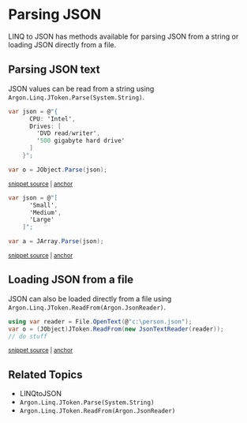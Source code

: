 # Parsing JSON

LINQ to JSON has methods available for parsing JSON from a string or loading JSON directly from a file.


## Parsing JSON text

JSON values can be read from a string using `Argon.Linq.JToken.Parse(System.String)`.

<!-- snippet: LinqToJsonCreateParse -->
<a id='snippet-linqtojsoncreateparse'></a>
```cs
var json = @"{
      CPU: 'Intel',
      Drives: [
        'DVD read/writer',
        '500 gigabyte hard drive'
      ]
    }";

var o = JObject.Parse(json);
```
<sup><a href='/src/Tests/Documentation/LinqToJsonTests.cs#L199-L209' title='Snippet source file'>snippet source</a> | <a href='#snippet-linqtojsoncreateparse' title='Start of snippet'>anchor</a></sup>
<!-- endSnippet -->

<!-- snippet: LinqToJsonCreateParseArray -->
<a id='snippet-linqtojsoncreateparsearray'></a>
```cs
var json = @"[
      'Small',
      'Medium',
      'Large'
    ]";

var a = JArray.Parse(json);
```
<sup><a href='/src/Tests/Documentation/LinqToJsonTests.cs#L215-L223' title='Snippet source file'>snippet source</a> | <a href='#snippet-linqtojsoncreateparsearray' title='Start of snippet'>anchor</a></sup>
<!-- endSnippet -->


## Loading JSON from a file

JSON can also be loaded directly from a file using `Argon.Linq.JToken.ReadFrom(Argon.JsonReader)`.

<!-- snippet: LinqToJsonReadObject -->
<a id='snippet-linqtojsonreadobject'></a>
```cs
using var reader = File.OpenText(@"c:\person.json");
var o = (JObject)JToken.ReadFrom(new JsonTextReader(reader));
// do stuff
```
<sup><a href='/src/Tests/Documentation/LinqToJsonTests.cs#L229-L235' title='Snippet source file'>snippet source</a> | <a href='#snippet-linqtojsonreadobject' title='Start of snippet'>anchor</a></sup>
<!-- endSnippet -->


## Related Topics

 * LINQtoJSON
 * `Argon.Linq.JToken.Parse(System.String)`
 * `Argon.Linq.JToken.ReadFrom(Argon.JsonReader)`
